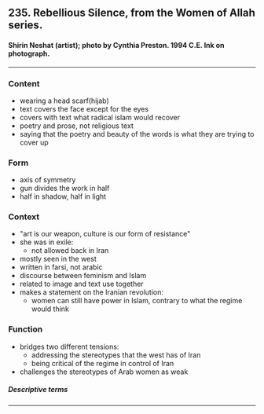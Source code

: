<!-- order:1 -->
## 235. Rebellious Silence, from the Women of Allah series. 

#### Shirin Neshat (artist); photo by Cynthia Preston. 1994 C.E. Ink on photograph.

---

### Content
- wearing a head scarf(hijab)
- text covers the face except for the eyes
- covers with text what radical islam would recover
- poetry and prose, not religious text
- saying that the poetry and beauty of the words is what they are trying to cover up

### Form
- axis of symmetry
- gun divides the work in half
- half in shadow, half in light

### Context
- "art is our weapon, culture is our form of resistance"
- she was in exile:
  - not allowed back in Iran
- mostly seen in the west
- written in farsi, not arabic
- discourse between feminism and Islam
- related to image and text use together
- makes a statement on the Iranian revolution:
  - women can still have power in Islam, contrary to what the regime would think

### Function
- bridges two different tensions:
  - addressing the stereotypes that the west has of Iran
  - being critical of the regime in control of Iran
- challenges the stereotypes of Arab women as weak

##### Descriptive terms

---
